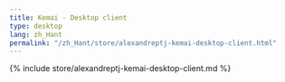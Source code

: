 ```yaml
---
title: Kemai - Desktop client
type: desktop
lang: zh_Hant
permalink: "/zh_Hant/store/alexandreptj-kemai-desktop-client.html"
---
```


{% include store/alexandreptj-kemai-desktop-client.md %}
